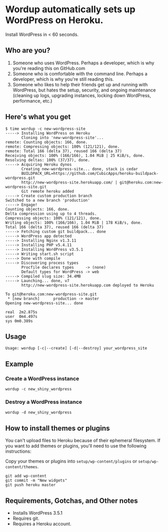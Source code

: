 # Wordup automatically sets up WordPress on Heroku.

Install WordPress in < 60 seconds.

## Who are you?

1. Someone who uses WordPress. Perhaps a developer, which is why you're reading this on GitHub.com
2. Someone who is comfortable with the command line. Perhaps a developer, which is why you're still reading this.
3. Someone who likes to help their friends get up and running with WordPress, but hates the setup, security, and ongoing maintenance (cleaning up logs, upgrading instances, locking down WordPress, performance, etc.)

## Here's what you get

```
$ time wordup -c new-wordpress-site
-----> Installing WordPress on Heroku
       Cloning into 'new-wordpress-site'...
remote: Counting objects: 166, done.
remote: Compressing objects: 100% (121/121), done.
remote: Total 166 (delta 37), reused 166 (delta 37)
Receiving objects: 100% (166/166), 1.04 MiB | 25 KiB/s, done.
Resolving deltas: 100% (37/37), done.
-----> Acquiring Heroku dynos
       Creating new-wordpress-site... done, stack is cedar
       BUILDPACK_URL=https://github.com/CubicApps/heroku-buildpack-wordpress.git
       http://new-wordpress-site.herokuapp.com/ | git@heroku.com:new-wordpress-site.git
       Git remote heroku added
-----> Create custom production branch
Switched to a new branch 'production'
-----> Engage!
Counting objects: 166, done.
Delta compression using up to 4 threads.
Compressing objects: 100% (121/121), done.
Writing objects: 100% (166/166), 1.04 MiB | 178 KiB/s, done.
Total 166 (delta 37), reused 166 (delta 37)
-----> Fetching custom git buildpack... done
-----> WordPress app detected
-----> Installing Nginx v1.3.11
-----> Installing PHP v5.4.11
-----> Installing WordPress v3.5.1
-----> Writing start.sh script
-----> Done with compile
-----> Discovering process types
       Procfile declares types     -> (none)
       Default types for WordPress -> web
-----> Compiled slug size: 34.4MB
-----> Launching... done, v7
       http://new-wordpress-site.herokuapp.com deployed to Heroku

To git@heroku.com:new-wordpress-site.git
 * [new branch]      production -> master
Opening new-wordpress-site... done

real  2m2.875s
user  0m4.497s
sys 0m0.389s
```

## Usage

    Usage: wordup [-c|--create] [-d|--destroy] your_wordpress_site

## Example

### Create a WordPress instance

    wordup -c new_shiny_wordpress

### Destroy a WordPress instance

    wordup -d new_shiny_wordpress

## How to install themes or plugins

You can't upload files to Heroku because of their ephemeral filesystem. If you want to add themes or plugins, you'll need to use the following instructions:

Copy your themes or plugins into `setup/wp-content/plugins` or `setup/wp-content/themes`.

    git add wp-content
    git commit -m "New widgets"
    git push heroku master

## Requirements, Gotchas, and Other notes

* Installs WordPress 3.5.1
* Requires git.
* Requires a Heroku account.
